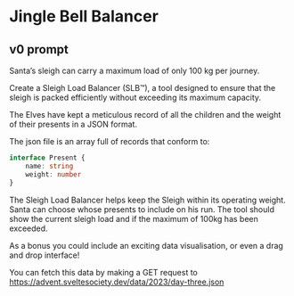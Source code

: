# Jingle Bell Balancer

## v0 prompt

Santa’s sleigh can carry a maximum load of only 100 kg per journey.

Create a Sleigh Load Balancer (SLB™), a tool designed to ensure that the sleigh is packed efficiently without exceeding its maximum capacity.

The Elves have kept a meticulous record of all the children and the weight of their presents in a JSON format.

The json file is an array full of records that conform to:

```ts
interface Present {
	name: string
	weight: number
}
```

The Sleigh Load Balancer helps keep the Sleigh within its operating weight. Santa can choose whose presents to include on his run. The tool should show the current sleigh load and if the maximum of 100kg has been exceeded.

As a bonus you could include an exciting data visualisation, or even a drag and drop interface!

You can fetch this data by making a GET request to https://advent.sveltesociety.dev/data/2023/day-three.json
